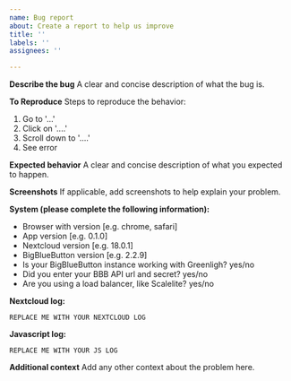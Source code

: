 ```yaml
---
name: Bug report
about: Create a report to help us improve
title: ''
labels: ''
assignees: ''

---
```


<!--
ATTENTION !!!

Before you open an issue, please read the installation and troubleshooting section in the README.

https://github.com/sualko/cloud_bbb/blob/master/README.md

Bug reports which don't use this template will be closed immediately.
-->

**Describe the bug**
A clear and concise description of what the bug is.

**To Reproduce**
Steps to reproduce the behavior:
1. Go to '...'
2. Click on '....'
3. Scroll down to '....'
4. See error

**Expected behavior**
A clear and concise description of what you expected to happen.

**Screenshots**
If applicable, add screenshots to help explain your problem.

**System (please complete the following information):**
 - Browser with version [e.g. chrome, safari]
 - App version [e.g. 0.1.0]
 - Nextcloud version [e.g. 18.0.1]
 - BigBlueButton version [e.g. 2.2.9]
 - Is your BigBlueButton instance working with Greenligh? yes/no
 - Did you enter your BBB API url and secret? yes/no
 - Are you using a load balancer, like Scalelite? yes/no

**Nextcloud log:**
<!-- Are there any errors in your Nextcloud log related to this app? -->
```
REPLACE ME WITH YOUR NEXTCLOUD LOG
```

**Javascript log:**
<!-- Are there any errors or entries in your javascript console related to this app? You can open the console with CTRL+SHIFT+I -->
```
REPLACE ME WITH YOUR JS LOG
```

**Additional context**
Add any other context about the problem here.
